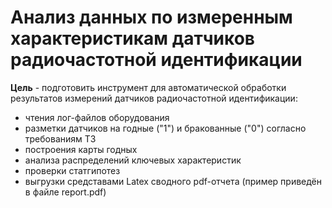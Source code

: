 # Анализ данных по измеренным характеристикам датчиков радиочастотной идентификации

**Цель** - подготовить инструмент для автоматической обработки результатов измерений датчиков радиочастотной идентификации:
- чтения лог-файлов оборудования
- разметки датчиков на годные ("1") и бракованные ("0") согласно требованиям ТЗ
- построения карты годных
- анализа распределений ключевых характеристик
- проверки статгипотез
- выгрузки средставами Latex сводного pdf-отчета (пример приведён в файле report.pdf)